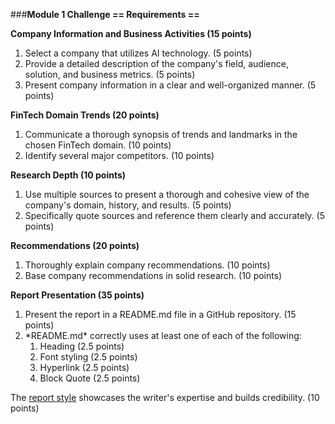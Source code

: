 ###**Module 1 Challenge == Requirements ==**

**Company Information and Business Activities (15 points)**
<ol>
<li>Select a company that utilizes AI technology. (5 points)</li>

<li>Provide a detailed description of the company's field, audience, solution, and business metrics. (5 points)</li>

<li>Present company information in a clear and well-organized manner. (5 points)</li>
</ol>

**FinTech Domain Trends (20 points)**
<ol>
<li>Communicate a thorough synopsis of trends and landmarks in the chosen FinTech domain. (10 points)</li>

<li>Identify several major competitors. (10 points)</li>
</ol>

**Research Depth (10 points)**
<ol>
<li>Use multiple sources to present a thorough and cohesive view of the company's domain, history, and results. (5 points)</li>

<li>Specifically quote sources and reference them clearly and accurately. (5 points)</li>
</ol>

**Recommendations (20 points)**
<ol>
<li>Thoroughly explain company recommendations. (10 points)</li>

<li>Base company recommendations in solid research. (10 points)</li>
</ol>

**Report Presentation (35 points)**
<ol>
<li>Present the report in a README.md file in a GitHub repository. (15 points)</li>

<li>*README.md* correctly uses at least one of each of the following:
<ol>
<li>Heading (2.5 points)</li>

<li>Font styling (2.5 points)</li>

<li>Hyperlink (2.5 points)</li>

<li>Block Quote (2.5 points) </li>
</ol>
</li>
</ol>

The [report style](https://www.markdownguide.org/cheat-sheet/) showcases the writer's expertise and builds credibility. (10 points)
